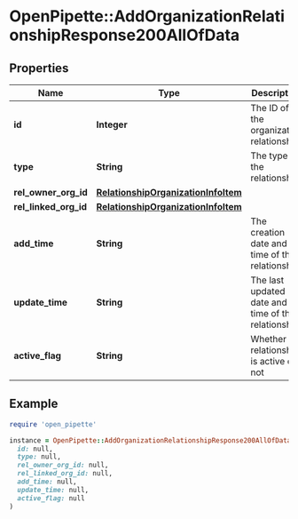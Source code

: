 # OpenPipette::AddOrganizationRelationshipResponse200AllOfData

## Properties

| Name | Type | Description | Notes |
| ---- | ---- | ----------- | ----- |
| **id** | **Integer** | The ID of the organization relationship | [optional] |
| **type** | **String** | The type of the relationship | [optional] |
| **rel_owner_org_id** | [**RelationshipOrganizationInfoItem**](RelationshipOrganizationInfoItem.md) |  | [optional] |
| **rel_linked_org_id** | [**RelationshipOrganizationInfoItem**](RelationshipOrganizationInfoItem.md) |  | [optional] |
| **add_time** | **String** | The creation date and time of the relationship | [optional] |
| **update_time** | **String** | The last updated date and time of the relationship | [optional] |
| **active_flag** | **String** | Whether the relationship is active or not | [optional] |

## Example

```ruby
require 'open_pipette'

instance = OpenPipette::AddOrganizationRelationshipResponse200AllOfData.new(
  id: null,
  type: null,
  rel_owner_org_id: null,
  rel_linked_org_id: null,
  add_time: null,
  update_time: null,
  active_flag: null
)
```

